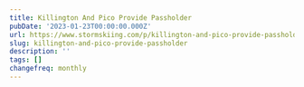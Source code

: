 ```yaml
---
title: Killington And Pico Provide Passholder
pubDate: '2023-01-23T00:00:00.000Z'
url: https://www.stormskiing.com/p/killington-and-pico-provide-passholder
slug: killington-and-pico-provide-passholder
description: ''
tags: []
changefreq: monthly
---
```


<!-- Add post content below -->
